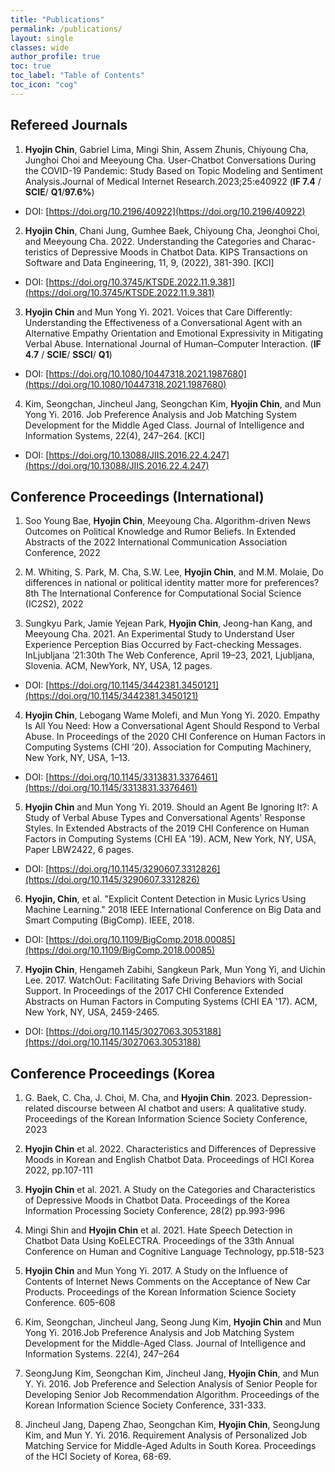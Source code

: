 ```yaml
---
title: "Publications"
permalink: /publications/
layout: single
classes: wide
author_profile: true
toc: true
toc_label: "Table of Contents"
toc_icon: "cog"
---
```


## Refereed Journals
1.  **Hyojin Chin**, Gabriel Lima, Mingi Shin, Assem Zhunis, Chiyoung Cha, Junghoi Choi and Meeyoung Cha. User-Chatbot Conversations During the COVID-19 Pandemic: Study Based on Topic Modeling and Sentiment Analysis.Journal of Medical Internet Research.2023;25:e40922 (**IF 7.4** / **SCIE**/ **Q1**/**97.6%**) <br>
- DOI: [https://doi.org/10.2196/40922](https://doi.org/10.2196/40922)

2. **Hyojin Chin**, Chani Jung, Gumhee Baek, Chiyoung Cha, Jeonghoi Choi, and Meeyoung Cha. 2022. Understanding the Categories and Charac-
teristics of Depressive Moods in Chatbot Data. KIPS Transactions on Software and Data Engineering, 11, 9, (2022), 381-390. [KCI]
- DOI: [https://doi.org/10.3745/KTSDE.2022.11.9.381](https://doi.org/10.3745/KTSDE.2022.11.9.381)

3. **Hyojin Chin** and Mun Yong Yi. 2021. Voices that Care Differently: Understanding the Effectiveness of a Conversational Agent with an Alternative Empathy
Orientation and Emotional Expressivity in Mitigating Verbal Abuse. International Journal of Human–Computer Interaction. (**IF 4.7** / **SCIE**/ **SSCI**/ **Q1**) <br>
- DOI: [https://doi.org/10.1080/10447318.2021.1987680](https://doi.org/10.1080/10447318.2021.1987680)

4. Kim, Seongchan, Jincheul Jang, Seongchan Kim, **Hyojin Chin**, and Mun Yong Yi. 2016. Job Preference Analysis and Job Matching System Development for the Middle Aged Class. Journal of Intelligence and Information Systems, 22(4), 247–264. [KCI] <br> 
- DOI: [https://doi.org/10.13088/JIIS.2016.22.4.247](https://doi.org/10.13088/JIIS.2016.22.4.247)

## Conference Proceedings (International) 
1. Soo Young Bae, **Hyojin Chin**, Meeyoung Cha. Algorithm-driven News Outcomes on Political Knowledge and Rumor Beliefs. In Extended Abstracts of the 2022 International Communication Association Conference, 2022

2. M. Whiting, S. Park, M. Cha, S.W. Lee, **Hyojin Chin**, and M.M. Molaie, Do differences in national or political identity matter more for preferences? 8th The International Conference for Computational Social Science (IC2S2), 2022
 
3. Sungkyu Park, Jamie Yejean Park, **Hyojin Chin**, Jeong-han Kang, and Meeyoung Cha. 2021. An Experimental Study to Understand User Experience
Perception Bias Occurred by Fact-checking Messages. InLjubljana ’21:30th The Web Conference, April 19–23, 2021, Ljubljana, Slovenia. ACM, NewYork, NY, USA, 12 pages.<br> 
- DOI: [https://doi.org/10.1145/3442381.3450121](https://doi.org/10.1145/3442381.3450121)

4. **Hyojin Chin**, Lebogang Wame Molefi, and Mun Yong Yi. 2020. Empathy Is All You Need: How a Conversational Agent Should Respond to Verbal Abuse. In Proceedings of the 2020 CHI Conference on Human Factors in Computing Systems (CHI ’20). Association for Computing Machinery, New York, NY, USA, 1–13.<br>
- DOI: [https://doi.org/10.1145/3313831.3376461](https://doi.org/10.1145/3313831.3376461)

5. **Hyojin Chin** and Mun Yong Yi. 2019. Should an Agent Be Ignoring It?: A Study of Verbal Abuse Types and Conversational Agents' Response Styles. In Extended Abstracts of the 2019 CHI Conference on Human Factors in Computing Systems (CHI EA '19). ACM, New York, NY, USA, Paper LBW2422, 6 pages.<br>
- DOI: [https://doi.org/10.1145/3290607.3312826](https://doi.org/10.1145/3290607.3312826)

6. **Hyojin, Chin**, et al. "Explicit Content Detection in Music Lyrics Using Machine Learning." 2018 IEEE International Conference on Big Data and Smart Computing (BigComp). IEEE, 2018. <br>
- DOI: [https://doi.org/10.1109/BigComp.2018.00085](https://doi.org/10.1109/BigComp.2018.00085)

7. **Hyojin Chin**, Hengameh Zabihi, Sangkeun Park, Mun Yong Yi, and Uichin Lee. 2017. WatchOut: Facilitating Safe Driving Behaviors with Social Support. In Proceedings of the 2017 CHI Conference Extended Abstracts on Human Factors in Computing Systems (CHI EA '17). ACM, New York, NY, USA, 2459-2465. <br>
- DOI: [https://doi.org/10.1145/3027063.3053188](https://doi.org/10.1145/3027063.3053188)

## Conference Proceedings (Korea
1. G. Baek, C. Cha, J. Choi, M. Cha, and **Hyojin Chin**. 2023. Depression-related discourse between AI chatbot and users: A qualitative study. Proceedings of the Korean Information Science Society Conference, 2023
   
2. **Hyojin Chin** et al. 2022. Characteristics and Differences of Depressive Moods in Korean and English Chatbot Data. Proceedings of HCI Korea 2022, pp.107-111

3. **Hyojin Chin** et al. 2021. A Study on the Categories and Characteristics of Depressive Moods in Chatbot Data. Proceedings of the Korea Information Processing Society Conference, 28(2) pp.993-996

4. Mingi Shin and **Hyojin Chin** et al. 2021. Hate Speech Detection in Chatbot Data Using KoELECTRA. Proceedings of the 33th Annual Conference on Human and Cognitive Language Technology, pp.518-523

5. **Hyojin Chin** and Mun Yong Yi. 2017. A Study on the Influence of Contents of Internet News Comments on the Acceptance of New Car Products. Proceedings of the Korean Information Science Society Conference. 605-608

6. Kim, Seongchan, Jincheul Jang, Seong Jung Kim, **Hyojin Chin** and Mun Yong Yi. 2016.Job Preference Analysis and Job Matching System Development for the Middle-Aged Class. Journal of Intelligence and Information Systems. 22(4), 247–264

7. SeongJung Kim, Seongchan Kim, Jincheul Jang, **Hyojin Chin**, and Mun Y. Yi. 2016. Job Preference and Selection Analysis of Senior People for Developing Senior Job Recommendation Algorithm. Proceedings of the Korean Information Science Society Conference, 331-333.

8. Jincheul Jang, Dapeng Zhao, Seongchan Kim, **Hyojin Chin**, SeongJung Kim, and Mun Y. Yi. 2016. Requirement Analysis of Personalized Job Matching Service for Middle-Aged Adults in South Korea. Proceedings of the HCI Society of Korea, 68-69.

